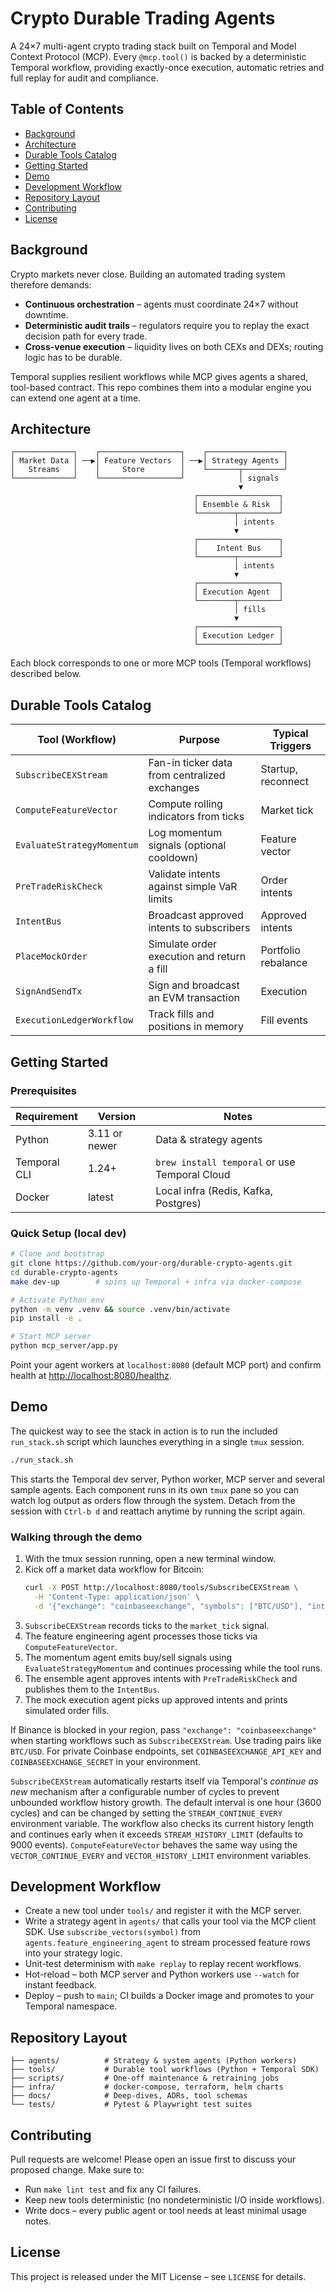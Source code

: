 # Crypto Durable Trading Agents

A 24×7 multi-agent crypto trading stack built on Temporal and Model Context Protocol (MCP). Every `@mcp.tool()` is backed by a deterministic Temporal workflow, providing exactly-once execution, automatic retries and full replay for audit and compliance.

## Table of Contents
- [Background](#background)
- [Architecture](#architecture)
- [Durable Tools Catalog](#durable-tools-catalog)
- [Getting Started](#getting-started)
- [Demo](#demo)
- [Development Workflow](#development-workflow)
- [Repository Layout](#repository-layout)
- [Contributing](#contributing)
- [License](#license)

## Background
Crypto markets never close. Building an automated trading system therefore demands:

- **Continuous orchestration** – agents must coordinate 24×7 without downtime.
- **Deterministic audit trails** – regulators require you to replay the exact decision path for every trade.
- **Cross-venue execution** – liquidity lives on both CEXs and DEXs; routing logic has to be durable.

Temporal supplies resilient workflows while MCP gives agents a shared, tool-based contract. This repo combines them into a modular engine you can extend one agent at a time.

## Architecture
```
┌─────────────┐    ┌──────────────────┐    ┌─────────────────┐
│ Market Data │ ──▶│ Feature Vectors  │ ──▶│ Strategy Agents │
│   Streams   │    │     Store        │    └───────┬─────────┘
└─────────────┘    └──────────────────┘            │ signals
                                                   ▼
                                         ┌──────────────────┐
                                         │ Ensemble & Risk  │
                                         └────────┬─────────┘
                                                  │ intents
                                                  ▼
                                         ┌──────────────────┐
                                         │    Intent Bus    │
                                         └────────┬─────────┘
                                                  │ intents
                                                  ▼
                                         ┌──────────────────┐
                                         │ Execution Agent  │
                                         └────────┬─────────┘
                                                  │ fills
                                                  ▼
                                         ┌──────────────────┐
                                         │ Execution Ledger │
                                         └──────────────────┘
```
Each block corresponds to one or more MCP tools (Temporal workflows) described below.

## Durable Tools Catalog

| Tool (Workflow)            | Purpose                                                | Typical Triggers        |
|----------------------------|--------------------------------------------------------|-------------------------|
| `SubscribeCEXStream`     | Fan-in ticker data from centralized exchanges  | Startup, reconnect    |
| `ComputeFeatureVector`   | Compute rolling indicators from ticks          | Market tick           |
| `EvaluateStrategyMomentum` | Log momentum signals (optional cooldown)     | Feature vector        |
| `PreTradeRiskCheck`      | Validate intents against simple VaR limits     | Order intents         |
| `IntentBus`              | Broadcast approved intents to subscribers      | Approved intents      |
| `PlaceMockOrder`         | Simulate order execution and return a fill     | Portfolio rebalance   |
| `SignAndSendTx`          | Sign and broadcast an EVM transaction          | Execution             |
| `ExecutionLedgerWorkflow`| Track fills and positions in memory            | Fill events           |


## Getting Started

### Prerequisites

| Requirement  | Version      | Notes                                        |
|--------------|--------------|----------------------------------------------|
| Python       | 3.11 or newer| Data & strategy agents                       |
| Temporal CLI | 1.24+        | `brew install temporal` or use Temporal Cloud|
| Docker       | latest       | Local infra (Redis, Kafka, Postgres)         |

### Quick Setup (local dev)
```bash
# Clone and bootstrap
git clone https://github.com/your-org/durable-crypto-agents.git
cd durable-crypto-agents
make dev-up        # spins up Temporal + infra via docker-compose

# Activate Python env
python -m venv .venv && source .venv/bin/activate
pip install -e .

# Start MCP server 
python mcp_server/app.py
```
Point your agent workers at `localhost:8080` (default MCP port) and confirm health at <http://localhost:8080/healthz>.

## Demo

The quickest way to see the stack in action is to run the included `run_stack.sh` script which launches everything in a single `tmux` session.

```bash
./run_stack.sh
```
This starts the Temporal dev server, Python worker, MCP server and several sample agents. Each component runs in its own `tmux` pane so you can watch log output as orders flow through the system. Detach from the session with `Ctrl-b d` and reattach anytime by running the script again.

### Walking through the demo
1. With the tmux session running, open a new terminal window.
2. Kick off a market data workflow for Bitcoin:
   ```bash
   curl -X POST http://localhost:8080/tools/SubscribeCEXStream \
     -H 'Content-Type: application/json' \
     -d '{"exchange": "coinbaseexchange", "symbols": ["BTC/USD"], "interval_sec": 1}'
   ```
3. `SubscribeCEXStream` records ticks to the `market_tick` signal.
4. The feature engineering agent processes those ticks via `ComputeFeatureVector`.
5. The momentum agent emits buy/sell signals using `EvaluateStrategyMomentum` and continues processing while the tool runs.
6. The ensemble agent approves intents with `PreTradeRiskCheck` and publishes them to the `IntentBus`.
7. The mock execution agent picks up approved intents and prints simulated order fills.

If Binance is blocked in your region, pass `"exchange": "coinbaseexchange"` when starting workflows such as `SubscribeCEXStream`. Use trading pairs like `BTC/USD`. For private Coinbase endpoints, set `COINBASEEXCHANGE_API_KEY` and `COINBASEEXCHANGE_SECRET` in your environment.

`SubscribeCEXStream` automatically restarts itself via Temporal's *continue as new*
mechanism after a configurable number of cycles to prevent unbounded workflow
history growth. The default interval is one hour (3600 cycles) and can be
changed by setting the `STREAM_CONTINUE_EVERY` environment variable. The workflow
also checks its current history length and continues early when it exceeds
`STREAM_HISTORY_LIMIT` (defaults to 9000 events).
`ComputeFeatureVector` behaves the same way using the `VECTOR_CONTINUE_EVERY`
and `VECTOR_HISTORY_LIMIT` environment variables.

## Development Workflow
- Create a new tool under `tools/` and register it with the MCP server.
- Write a strategy agent in `agents/` that calls your tool via the MCP client SDK. Use `subscribe_vectors(symbol)` from `agents.feature_engineering_agent` to stream processed feature rows into your strategy logic.
- Unit-test determinism with `make replay` to replay recent workflows.
- Hot-reload – both MCP server and Python workers use `--watch` for instant feedback.
- Deploy – push to `main`; CI builds a Docker image and promotes to your Temporal namespace.

## Repository Layout
```
├── agents/          # Strategy & system agents (Python workers)
├── tools/           # Durable tool workflows (Python + Temporal SDK)
├── scripts/         # One-off maintenance & retraining jobs
├── infra/           # docker-compose, terraform, helm charts
├── docs/            # Deep-dives, ADRs, tool schemas
└── tests/           # Pytest & Playwright test suites
```

## Contributing
Pull requests are welcome! Please open an issue first to discuss your proposed change. Make sure to:

- Run `make lint test` and fix any CI failures.
- Keep new tools deterministic (no nondeterministic I/O inside workflows).
- Write docs – every public agent or tool needs at least minimal usage notes.

## License

This project is released under the MIT License – see `LICENSE` for details.
